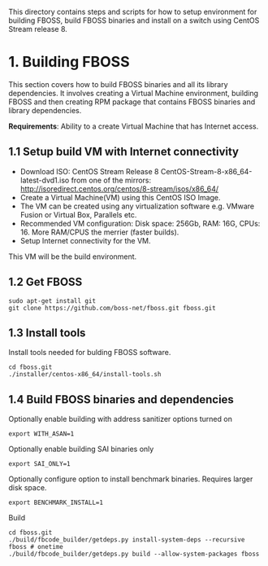 This directory contains steps and scripts for how to setup environment for
building FBOSS, build FBOSS binaries and install on a switch using CentOS
Stream release 8.

<a name="building">

# 1. Building FBOSS

</a>

This section covers how to build FBOSS binaries and all its library
dependencies. It involves creating a Virtual Machine environment, building
FBOSS and then creating RPM package that contains FBOSS binaries and library
dependencies.

**Requirements**: Ability to a create Virtual Machine that has Internet access.

## 1.1 Setup build VM with Internet connectivity

- Download ISO: CentOS Stream Release 8 CentOS-Stream-8-x86_64-latest-dvd1.iso from one of the mirrors:
  http://isoredirect.centos.org/centos/8-stream/isos/x86_64/
- Create a Virtual Machine(VM) using this CentOS ISO Image.
- The VM can be created using any virtualization software e.g. VMware Fusion or
  Virtual Box, Parallels etc.
- Recommended VM configuration: Disk space: 256Gb, RAM: 16G, CPUs: 16.
  More RAM/CPUS the merrier (faster builds).
- Setup Internet connectivity for the VM.


This VM will be the build environment.

## 1.2 Get FBOSS

```
sudo apt-get install git
git clone https://github.com/boss-net/fboss.git fboss.git

```

## 1.3 Install tools

Install tools needed for bulding FBOSS software.

```
cd fboss.git
./installer/centos-x86_64/install-tools.sh
```

## 1.4 Build FBOSS binaries and dependencies

</a>

Optionally enable building with address sanitizer options turned on
```
export WITH_ASAN=1
```
Optionally enable building SAI binaries only
```
export SAI_ONLY=1
```
Optionally configure option to install benchmark binaries. Requires larger disk space.
```
export BENCHMARK_INSTALL=1
```
Build
```
cd fboss.git
./build/fbcode_builder/getdeps.py install-system-deps --recursive fboss # onetime
./build/fbcode_builder/getdeps.py build --allow-system-packages fboss
```
